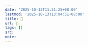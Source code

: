 ```yaml
---
date: '2025-10-13T11:31:25+08:00'
lastmod: '2025-10-13T13:04:51+08:00'
title: 󰩘
url: 󰩘
tags: []
src:
note:
---
```

